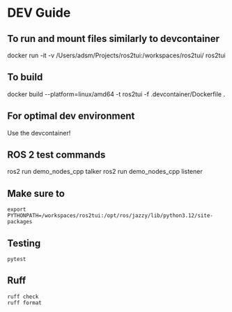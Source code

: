 # DEV Guide

## To run and mount files similarly to devcontainer
docker run -it -v /Users/adsm/Projects/ros2tui:/workspaces/ros2tui/ ros2tui

## To build
docker build --platform=linux/amd64 -t ros2tui -f .devcontainer/Dockerfile .

## For optimal dev environment
Use the devcontainer!

## ROS 2 test commands
ros2 run demo_nodes_cpp talker
ros2 run demo_nodes_cpp listener

## Make sure to 
```
export PYTHONPATH=/workspaces/ros2tui:/opt/ros/jazzy/lib/python3.12/site-packages
```

## Testing
```
pytest
```

## Ruff
```
ruff check
ruff format
```